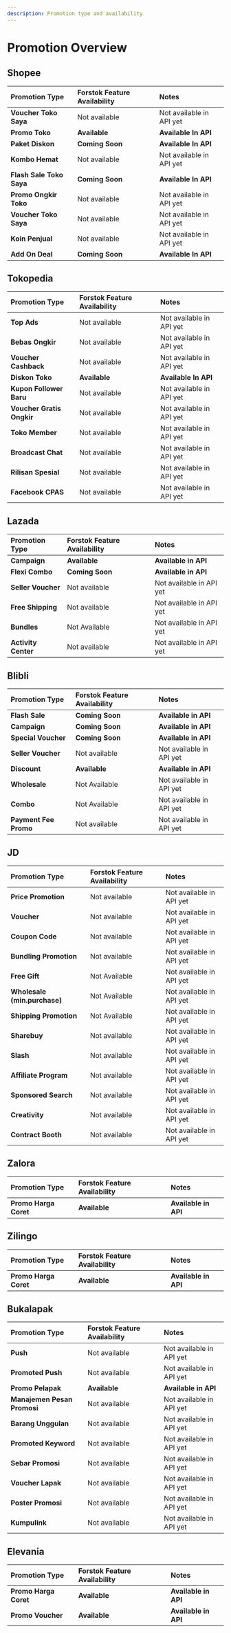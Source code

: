 ```yaml
---
description: Promotion type and availability
---
```


# Promotion Overview

## Shopee

| **Promotion Type** | **Forstok Feature Availability** | **Notes** |
| :--- | :--- | :--- |
| **Voucher Toko Saya** | Not available | Not available in API yet |
| **Promo Toko** | **Available** | **Available In API** |
| **Paket Diskon** | **Coming Soon** | **Available In API** |
| **Kombo Hemat** | Not available | Not available in API yet |
| **Flash Sale Toko Saya** | **Coming Soon** | **Available In API** |
| **Promo Ongkir Toko** | Not available | Not available in API yet |
| **Voucher Toko Saya** | Not available | Not available in API yet |
| **Koin Penjual** | Not available | Not available in API yet |
| **Add On Deal** | **Coming Soon** | **Available In API** |

## Tokopedia

| Promotion Type | Forstok Feature Availability | Notes |
| :--- | :--- | :--- |
| **Top Ads** | Not available | Not available in API yet |
| **Bebas Ongkir** | Not available | Not available in API yet |
| **Voucher Cashback** | Not available | Not available in API yet |
| **Diskon Toko** | **Available** | **Available In API** |
| **Kupon Follower Baru** | Not available | Not available in API yet |
| **Voucher Gratis Ongkir** | Not available | Not available in API yet |
| **Toko Member** | Not available | Not available in API yet |
| **Broadcast Chat** | Not available | Not available in API yet |
| **Rilisan Spesial** | Not available | Not available in API yet |
| **Facebook CPAS** | Not available | Not available in API yet |

## Lazada

| **Promotion Type** | **Forstok Feature Availability** | **Notes** |
| :--- | :--- | :--- |
| **Campaign** | **Available** | **Available in API** |
| **Flexi Combo** | **Coming Soon** | **Available in API** |
| **Seller Voucher** | Not available | Not available in API yet |
| **Free Shipping** | Not available | Not available in API yet |
| **Bundles** | Not Available | Not available in API yet |
| **Activity Center** | Not available | Not available in API yet |

## Blibli

| **Promotion Type** | **Forstok Feature Availability** | **Notes** |
| :--- | :--- | :--- |
| **Flash Sale** | **Coming Soon** | **Available in API** |
| **Campaign** | **Coming Soon** | **Available in API** |
| **Special Voucher** | **Coming Soon** | **Available in API** |
| **Seller Voucher** | Not available | Not available in API yet |
| **Discount** | **Available** | **Available in API** |
| **Wholesale** | Not Available | Not available in API yet |
| **Combo** | Not Available | Not available in API yet |
| **Payment Fee Promo** | Not available | Not available in API yet |

## JD

| **Promotion Type** | **Forstok Feature Availability** | **Notes** |
| :--- | :--- | :--- |
| **Price Promotion** | Not available | Not available in API yet |
| **Voucher** | Not available | Not available in API yet |
| **Coupon Code** | Not available | Not available in API yet |
| **Bundling Promotion** | Not available | Not available in API yet |
| **Free Gift** | Not Available | Not available in API yet |
| **Wholesale \(min.purchase\)** | Not Available | Not available in API yet |
| **Shipping Promotion** | Not Available | Not available in API yet |
| **Sharebuy** | Not available | Not available in API yet |
| **Slash** | Not available | Not available in API yet |
| **Affiliate Program** | Not available | Not available in API yet |
| **Sponsored Search** | Not available | Not available in API yet |
| **Creativity** | Not available | Not available in API yet |
| **Contract Booth** | Not available | Not available in API yet |

## Zalora

| **Promotion Type** | **Forstok Feature Availability** | **Notes** |
| :--- | :--- | :--- |
| **Promo Harga Coret** | **Available** | **Available in API** |

## Zilingo

| **Promotion Type** | **Forstok Feature Availability** | **Notes** |
| :--- | :--- | :--- |
| **Promo Harga Coret** | **Available** | **Available in API** |

## Bukalapak

| **Promotion Type** | **Forstok Feature Availability** | **Notes** |
| :--- | :--- | :--- |
| **Push** | Not available | Not available in API yet |
| **Promoted Push** | Not available | Not available in API yet |
| **Promo Pelapak** | **Available** | **Available in API** |
| **Manajemen Pesan Promosi** | Not available | Not available in API yet |
| **Barang Unggulan** | Not available | Not available in API yet |
| **Promoted Keyword** | Not available | Not available in API yet |
| **Sebar Promosi** | Not available | Not available in API yet |
| **Voucher Lapak** | Not available | Not available in API yet |
| **Poster Promosi** | Not available | Not available in API yet |
| **Kumpulink** | Not available | Not available in API yet |

## Elevania

| **Promotion Type** | **Forstok Feature Availability** | **Notes** |
| :--- | :--- | :--- |
| **Promo Harga Coret** | **Available** | **Available in API** |
| **Promo Voucher** | **Available** | **Available in API** |

